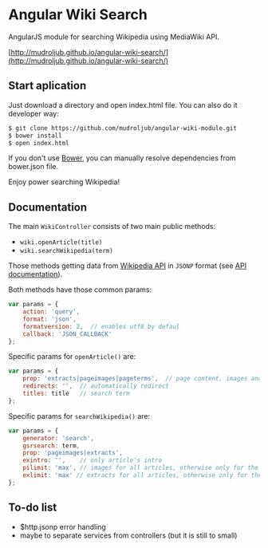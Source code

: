 # Angular Wiki Search
AngularJS module for searching Wikipedia using MediaWiki API.

[http://mudroljub.github.io/angular-wiki-search/](http://mudroljub.github.io/angular-wiki-search/)

## Start aplication
Just download a directory and open index.html file. You can also do it developer way:

```sh
$ git clone https://github.com/mudroljub/angular-wiki-module.git
$ bower install
$ open index.html
```

If you don't use [Bower](http://bower.io/), you can manually resolve dependencies from bower.json file.

Enjoy power searching Wikipedia!

## Documentation
The main `WikiController` consists of two main public methods:
- `wiki.openArticle(title)`
- `wiki.searchWikipedia(term)`

Those methods getting data from [Wikipedia API](http://en.wikipedia.org/w/api.php) in `JSONP` format (see [API documentation](https://www.mediawiki.org/wiki/API:Main_page)).

Both methods have those common params:
```js
var params = {
    action: 'query',
    format: 'json',
    formatversion: 2,  // enables utf8 by defaul
    callback: 'JSON_CALLBACK'
};
```

Specific params for `openArticle()` are:

```js
var params = {
    prop: 'extracts|pageimages|pageterms',  // page content, images and synonyms
    redirects: '',  // automatically redirect
    titles: title   // search term
};
```

Specific params for `searchWikipedia()` are:

```js
var params = {
    generator: 'search',
    gsrsearch: term,
    prop: 'pageimages|extracts',
    exintro: '',    // only article's intro
    pilimit: 'max', // images for all articles, otherwise only for the first
    exlimit: 'max' // extracts for all articles, otherwise only for the first
};
```

## To-do list
- $http.jsonp error handling
- maybe to separate services from controllers (but it is still to small)
